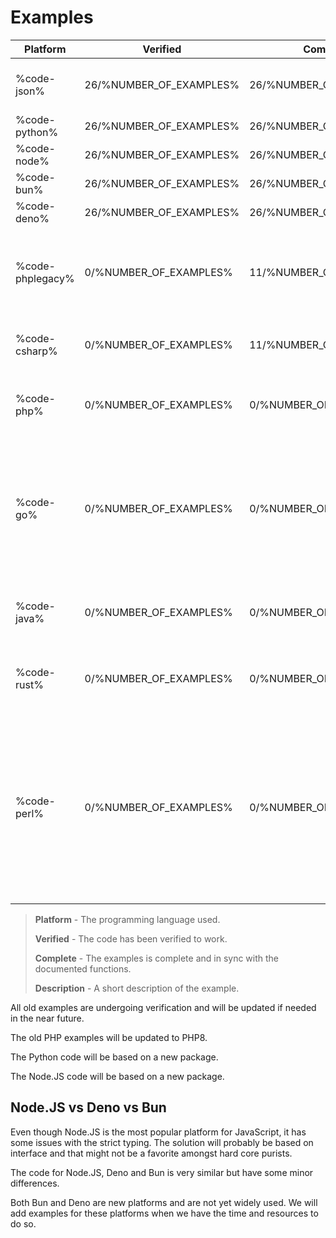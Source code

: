 # Examples

<include from="Snippets-PaymentAPI.md" element-id="snippet-header"></include>


| Platform          | Verified                | Complete                | Description                                                                                                                                                                                               |
|-------------------|-------------------------|-------------------------|-----------------------------------------------------------------------------------------------------------------------------------------------------------------------------------------------------------|
| %code-json%       | 26/%NUMBER_OF_EXAMPLES% | 26/%NUMBER_OF_EXAMPLES% | JSON basic example payloads. Updated 2024.                                                                                                                                                                |
| %code-python%     | 26/%NUMBER_OF_EXAMPLES% | 26/%NUMBER_OF_EXAMPLES% | Python3 code. Updated 2024.                                                                                                                                                                               |
| %code-node%       | 26/%NUMBER_OF_EXAMPLES% | 26/%NUMBER_OF_EXAMPLES% | Node.JS code. Updated 2024.                                                                                                                                                                               |
| %code-bun%        | 26/%NUMBER_OF_EXAMPLES% | 26/%NUMBER_OF_EXAMPLES% | Bun code. Updated 2024.                                                                                                                                                                                   |
| %code-deno%       | 26/%NUMBER_OF_EXAMPLES% | 26/%NUMBER_OF_EXAMPLES% | Deno code. Updated 2024.                                                                                                                                                                                  |
| %code-phplegacy%  | 0/%NUMBER_OF_EXAMPLES%  | 11/%NUMBER_OF_EXAMPLES% | Old PHP code moved from our old API documentation. This code is based on PHP5.                                                                                                                            |
| %code-csharp%     | 0/%NUMBER_OF_EXAMPLES%  | 11/%NUMBER_OF_EXAMPLES% | C# code moved from our old API documentation.                                                                                                                                                             |
| %code-php%        | 0/%NUMBER_OF_EXAMPLES%  | 0/%NUMBER_OF_EXAMPLES%  | New PHP code. Updated is currently a work in progress.                                                                                                                                                    |
| %code-go%         | 0/%NUMBER_OF_EXAMPLES%  | 0/%NUMBER_OF_EXAMPLES%  | Go has some issues with the strict typing. The solution will probably be based on interface and that might not be a favorite amongst hard core purists.                                                   |
| %code-java%       | 0/%NUMBER_OF_EXAMPLES%  | 0/%NUMBER_OF_EXAMPLES%  | Java is not a prioritized language and will ba added at a later stage.                                                                                                                                    |
| %code-rust%       | 0/%NUMBER_OF_EXAMPLES%  | 0/%NUMBER_OF_EXAMPLES%  | Rust is coming as soon as we've managed to learn best practices.                                                                                                                                          |
| %code-perl%       | 0/%NUMBER_OF_EXAMPLES%  | 0/%NUMBER_OF_EXAMPLES%  | Hashes in Perl doesn't keep the same order for properties from time to time which makes hashing a pain. Also Perl has some issues with HMAC_SHA512 end will be postponed until we find a viable solution. |

> **Platform** - The programming language used.
> 
> **Verified** - The code has been verified to work.
> 
> **Complete** - The examples is complete and in sync with the documented functions.
> 
> **Description** - A short description of the example.

All old examples are undergoing verification and will be updated if needed in the near future.

The old PHP examples will be updated to PHP8.

The Python code will be based on a new package.

The Node.JS code will be based on a new package.

## Node.JS vs Deno vs Bun
Even though Node.JS is the most popular platform for JavaScript, it has some issues with the strict typing. The solution will probably be based on interface and that might not be a favorite amongst hard core purists.

The code for Node.JS, Deno and Bun is very similar but have some minor differences.

Both Bun and Deno are new platforms and are not yet widely used. We will add examples for these platforms when we have the time and resources to do so.
